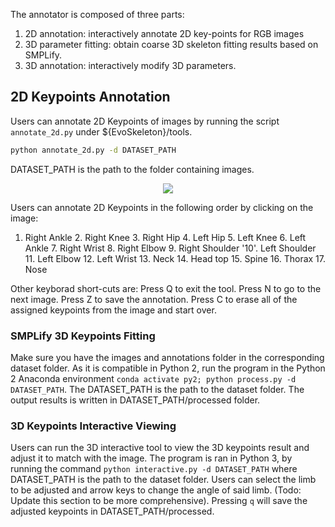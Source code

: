 The annotator is composed of three parts:
1. 2D annotation: interactively annotate 2D key-points for RGB images
2. 3D parameter fitting: obtain coarse 3D skeleton fitting results based on SMPLify.
3. 3D annotation: interactively modify 3D parameters.

## 2D Keypoints Annotation
Users can annotate 2D Keypoints of images by running the script `annotate_2d.py` under ${EvoSkeleton}/tools. 
```bash
python annotate_2d.py -d DATASET_PATH
```
DATASET_PATH is the path to the folder containing images.
<p align="center">
  <img src="https://github.com/Nicholasli1995/EvoSkeleton/blob/master/imgs/annotator_2d.gif"/>
</p>

Users can annotate 2D Keypoints in the following order by clicking on the image:
1. Right Ankle 2. Right Knee 3. Right Hip 4. Left Hip 5. Left Knee 6. Left Ankle 7. Right Wrist 8. Right Elbow 9. Right Shoulder 
'10'. Left Shoulder 11. Left Elbow 12. Left Wrist 13. Neck 14. Head top 15. Spine 16. Thorax 17. Nose

Other keyborad short-cuts are:
Press Q to exit the tool.
Press N to go to the next image.
Press Z to save the annotation.
Press C to erase all of the assigned keypoints from the image and start over.

### SMPLify 3D Keypoints Fitting
Make sure you have the images and annotations folder in the corresponding dataset folder. As it is compatible in Python 2, run the program in the Python 2 Anaconda environment `conda activate py2; python process.py -d DATASET_PATH`. The DATASET_PATH is the path to the dataset folder. The output results is written in DATASET_PATH/processed folder.

### 3D Keypoints Interactive Viewing
Users can run the 3D interactive tool to view the 3D keypoints result and adjust it to match with the image. The program is ran in Python 3, by running the command `python interactive.py -d DATASET_PATH` where DATASET_PATH is the path to the dataset folder. Users can select the limb to be adjusted and arrow keys to change the angle of said limb. (Todo: Update this section to be more comprehensive). Pressing `q` will save the adjusted keypoints in DATASET_PATH/processed.
